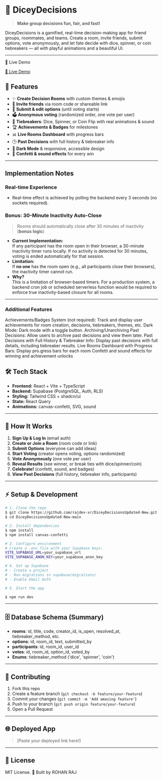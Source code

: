 # 🎲 DiceyDecisions

> **Make group decisions fun, fair, and fast!**

DiceyDecisions is a gamified, real-time decision-making app for friend groups, roommates, and teams. Create a room, invite friends, submit options, vote anonymously, and let fate decide with dice, spinner, or coin tiebreakers — all with playful animations and a beautiful UI.

---

🚀 Live Demo

[🚀 Live Demo](dicey-decisions-updated-new.vercel.app)

## 🚀 Features

- ✨ **Create Decision Rooms** with custom themes & emojis
- 🔗 **Invite friends** via room code or shareable link
- 📝 **Submit & edit options** (until voting starts)
- 🗳️ **Anonymous voting** (randomized order, one vote per user)
- 🎲 **Tiebreakers**: Dice, Spinner, or Coin Flip with real animations & sound
- 🏆 **Achievements & Badges** for milestones
- 📊 **Live Rooms Dashboard** with progress bars
- 🕑 **Past Decisions** with full history & tiebreaker info
- 🌙 **Dark Mode** & responsive, accessible design
- 🎉 **Confetti & sound effects** for every win

---

## Implementation Notes

### Real-time Experience

- Real-time effect is achieved by polling the backend every 3 seconds (no sockets required).

### Bonus: 30-Minute Inactivity Auto-Close

> Rooms should automatically close after 30 minutes of inactivity (**bonus logic**)

- **Current Implementation:**  
  If any participant has the room open in their browser, a 30-minute inactivity timer runs locally. If no activity is detected for 30 minutes, voting is ended automatically for that session.
- **Limitation:**  
  If **no one** has the room open (e.g., all participants close their browsers), the inactivity timer cannot run.  
- **Why?**  
  This is a limitation of browser-based timers. For a production system, a backend cron job or scheduled serverless function would be required to enforce true inactivity-based closure for all rooms.

---
### Additional Features

Achievements/Badges System (not required): Track and display user achievements for room creation, decisions, tiebreakers, themes, etc.
Dark Mode: Dark mode with a toggle button.
Archiving/Unarchiving Past Decisions: Allow users to archive past decisions and view them later.
Past Decisions with Full History & Tiebreaker Info: Display past decisions with full details, including tiebreaker results.
Live Rooms Dashboard with Progress Bars: Display pro.gress bars for each room
Confetti and sound effects for winning and achievement unlocks


## 🛠️ Tech Stack

- **Frontend:** React + Vite + TypeScript
- **Backend:** Supabase (PostgreSQL, Auth, RLS)
- **Styling:** Tailwind CSS + shadcn/ui
- **State:** React Query
- **Animations:** canvas-confetti, SVG, sound

---

## 🧩 How It Works

1. **Sign Up & Log In** (email auth)
2. **Create or Join a Room** (room code or link)
3. **Submit Options** (everyone can add ideas)
4. **Start Voting** (creator opens voting, options randomized)
5. **Vote Anonymously** (one vote per user)
6. **Reveal Results** (see winner, or break ties with dice/spinner/coin)
7. **Celebrate!** (confetti, sound, and badges)
8. **View Past Decisions** (full history, tiebreaker info, participants)

---

## ⚡ Setup & Development

```bash
# 1. Clone the repo
$ git clone https://github.com/rajdev-xr/DiceyDecisionsUpdated-New.git
$ cd DiceyDecisionsUpdated-New-main

# 2. Install dependencies
$ npm install
$ npm install canvas-confetti

# 3. Configure environment
# Create a .env file with your Supabase keys:
VITE_SUPABASE_URL=your_supabase_url
VITE_SUPABASE_ANON_KEY=your_supabase_anon_key

# 4. Set up Supabase
# - Create a project
# - Run migrations in supabase/migrations/
# - Enable Email Auth

# 5. Start the app

$ npm run dev
```

---

## 🗄️ Database Schema (Summary)

- **rooms**: id, title, code, creator_id, is_open, resolved_at, tiebreaker_method, etc.
- **options**: id, room_id, text, submitted_by
- **participants**: id, room_id, user_id
- **votes**: id, room_id, option_id, voted_by
- **Enums**: tiebreaker_method ('dice', 'spinner', 'coin')

---

## 🤝 Contributing

1. Fork this repo
2. Create a feature branch (`git checkout -b feature/your-feature`)
3. Commit your changes (`git commit -m 'Add amazing feature'`)
4. Push to your branch (`git push origin feature/your-feature`)
5. Open a Pull Request

---

## 🌐 Deployed App

> [Paste your deployed link here!]

---

## 📄 License

MIT License.
🚀 Built by ROHAN RAJ
